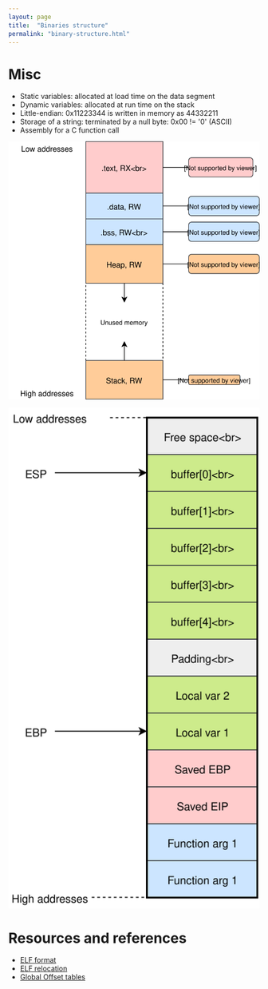 ```yaml
---
layout: page
title:  "Binaries structure"
permalink: "binary-structure.html"
---
```


# Misc
* Static variables: allocated at load time on the data segment
* Dynamic variables: allocated at run time on the stack
* Little-endian: 0x11223344 is written in memory as 44332211
* Storage of a string: terminated by a null byte: 0x00 != '0' (ASCII)
* Assembly for a C function call

![memory-map](/assets/binary-memory-map.svg)

![stack-layout](/assets/C-func-stack-layout-x86.svg)


# Resources and references
* [ELF format](https://greek0.net/elf.html)
* [ELF relocation](https://em386.blogspot.com/2006/10/resolving-elf-relocation-name-symbols.html)
* [Global Offset tables](http://bottomupcs.sourceforge.net/csbu/x3824.htm)
